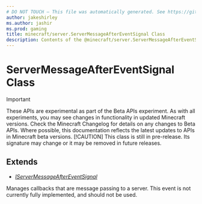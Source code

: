 ```yaml
---
# DO NOT TOUCH — This file was automatically generated. See https://github.com/mojang/minecraftapidocsgenerator to modify descriptions, examples, etc.
author: jakeshirley
ms.author: jashir
ms.prod: gaming
title: minecraft/server.ServerMessageAfterEventSignal Class
description: Contents of the @minecraft/server.ServerMessageAfterEventSignal class.
---
```

# ServerMessageAfterEventSignal Class
>[!IMPORTANT]
>These APIs are experimental as part of the Beta APIs experiment. As with all experiments, you may see changes in functionality in updated Minecraft versions. Check the Minecraft Changelog for details on any changes to Beta APIs. Where possible, this documentation reflects the latest updates to APIs in Minecraft beta versions.
> [!CAUTION]
> This class is still in pre-release.  Its signature may change or it may be removed in future releases.

## Extends
- [*IServerMessageAfterEventSignal*](IServerMessageAfterEventSignal.md)

Manages callbacks that are message passing to a server. This event is not currently fully implemented, and should not be used.
